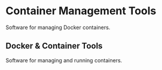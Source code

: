 # Container Management Tools

Software for managing Docker containers.

## Docker & Container Tools

Software for managing and running containers.
